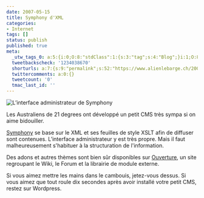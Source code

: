 ```yaml
---
date: 2007-05-15
title: Symphony d'XML
categories:
- Internet
tags: []
status: publish
published: true
meta:
  _utw_tags_0: a:5:{i:0;O:8:"stdClass":1:{s:3:"tag";s:4:"Blog";}i:1;O:8:"stdClass":1:{s:3:"tag";s:3:"CMS";}i:2;O:8:"stdClass":1:{s:3:"tag";s:8:"Internet";}i:3;O:8:"stdClass":1:{s:3:"tag";s:13:"Programmation";}i:4;O:8:"stdClass":1:{s:3:"tag";s:3:"XML";}}
  tweetbackscheck: '1234038670'
  shorturls: a:7:{s:9:"permalink";s:52:"https://www.alienlebarge.ch/2007/05/15/symphony-dxml/";s:7:"tinyurl";s:25:"https://tinyurl.com/cru4z9";s:4:"isgd";s:17:"https://is.gd/iqUG";s:5:"bitly";s:18:"https://bit.ly/beWk";s:5:"snipr";s:22:"https://snipr.com/bblq6";s:5:"snurl";s:22:"https://snurl.com/bblq6";s:7:"snipurl";s:24:"https://snipurl.com/bblq6";}
  twittercomments: a:0:{}
  tweetcount: '0'
  tmac_last_id: ''
---
```

<img src="https://dlgjp9x71cipk.cloudfront.net/2007/05/symphony.png" alt="L’interface administrateur de Symphony" />

Les Australiens de 21 degrees ont développé un petit CMS très sympa si on aime bidouiller.

<a href="https://21degrees.com.au/products/symphony/" title="Le site de Symphony">Symphony</a> se base sur le XML et ses feuilles de style XSLT afin de diffuser sont contenues. L’interface administrateur y est très propre. Mais il faut malheureusement s'habituer à la structuration de l'information.

Des adons et autres thèmes sont bien sûr disponibles sur <a href="https://overture21.com/" title="Le site d'Ouverture">Ouverture</a>, un site regroupant le Wiki, le Forum et la librairie de module externe.

Si vous aimez mettre les mains dans le cambouis, jetez-vous dessus.
Si vous aimez que tout roule dix secondes après avoir installé votre petit CMS, restez sur Wordpress.
